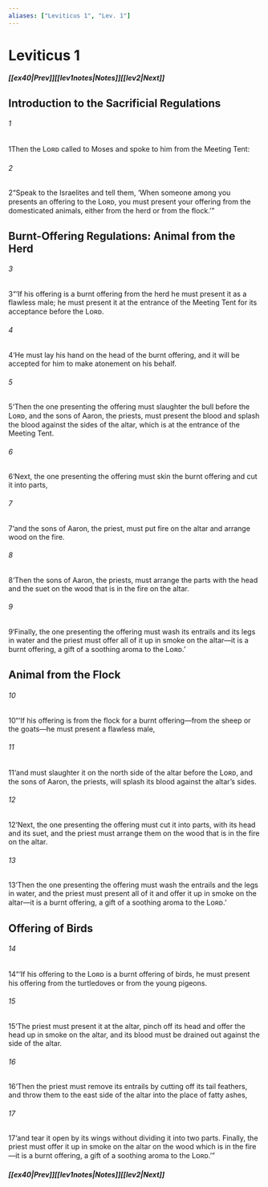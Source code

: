 ```yaml
---
aliases: ["Leviticus 1", "Lev. 1"]
---
```

# Leviticus 1
##### <span class=arrow-left></span>[[ex40|Prev]]<span class=navigation-separator></span>[[lev1notes|Notes]]<span class=navigation-separator></span>[[lev2|Next]]<span class=arrow-right></span>
## Introduction to the Sacrificial Regulations
###### 1
<span class=verse-first>1</span>Then the Lᴏʀᴅ called to Moses and spoke to him from the Meeting Tent:
###### 2
<span class=verse-body>2</span>“Speak to the Israelites and tell them, ‘When someone among you presents an offering to the Lᴏʀᴅ, you must present your offering from the domesticated animals, either from the herd or from the flock.’”
## Burnt-Offering Regulations: Animal from the Herd
###### 3
<span class=verse-body>3</span>“‘If his offering is a burnt offering from the herd he must present it as a flawless male; he must present it at the entrance of the Meeting Tent for its acceptance before the Lᴏʀᴅ.
###### 4
<span class=verse-body>4</span>‘He must lay his hand on the head of the burnt offering, and it will be accepted for him to make atonement on his behalf.
###### 5
<span class=verse-body>5</span>‘Then the one presenting the offering must slaughter the bull before the Lᴏʀᴅ, and the sons of Aaron, the priests, must present the blood and splash the blood against the sides of the altar, which is at the entrance of the Meeting Tent.
###### 6
<span class=verse-body>6</span>‘Next, the one presenting the offering must skin the burnt offering and cut it into parts,
###### 7
<span class=verse-body>7</span>‘and the sons of Aaron, the priest, must put fire on the altar and arrange wood on the fire.
###### 8
<span class=verse-body>8</span>‘Then the sons of Aaron, the priests, must arrange the parts with the head and the suet on the wood that is in the fire on the altar.
###### 9
<span class=verse-body>9</span>‘Finally, the one presenting the offering must wash its entrails and its legs in water and the priest must offer all of it up in smoke on the altar—it is a burnt offering, a gift of a soothing aroma to the Lᴏʀᴅ.’
## Animal from the Flock
###### 10
<span class=verse-first>10</span>“‘If his offering is from the flock for a burnt offering—from the sheep or the goats—he must present a flawless male,
###### 11
<span class=verse-body>11</span>‘and must slaughter it on the north side of the altar before the Lᴏʀᴅ, and the sons of Aaron, the priests, will splash its blood against the altar’s sides.
###### 12
<span class=verse-body>12</span>‘Next, the one presenting the offering must cut it into parts, with its head and its suet, and the priest must arrange them on the wood that is in the fire on the altar.
###### 13
<span class=verse-body>13</span>‘Then the one presenting the offering must wash the entrails and the legs in water, and the priest must present all of it and offer it up in smoke on the altar—it is a burnt offering, a gift of a soothing aroma to the Lᴏʀᴅ.’
## Offering of Birds
###### 14
<span class=verse-first>14</span>“‘If his offering to the Lᴏʀᴅ is a burnt offering of birds, he must present his offering from the turtledoves or from the young pigeons.
###### 15
<span class=verse-body>15</span>‘The priest must present it at the altar, pinch off its head and offer the head up in smoke on the altar, and its blood must be drained out against the side of the altar.
###### 16
<span class=verse-body>16</span>‘Then the priest must remove its entrails by cutting off its tail feathers, and throw them to the east side of the altar into the place of fatty ashes,
###### 17
<span class=verse-body>17</span>‘and tear it open by its wings without dividing it into two parts. Finally, the priest must offer it up in smoke on the altar on the wood which is in the fire—it is a burnt offering, a gift of a soothing aroma to the Lᴏʀᴅ.’”
##### <span class=arrow-left></span>[[ex40|Prev]]<span class=navigation-separator></span>[[lev1notes|Notes]]<span class=navigation-separator></span>[[lev2|Next]]<span class=arrow-right></span>
